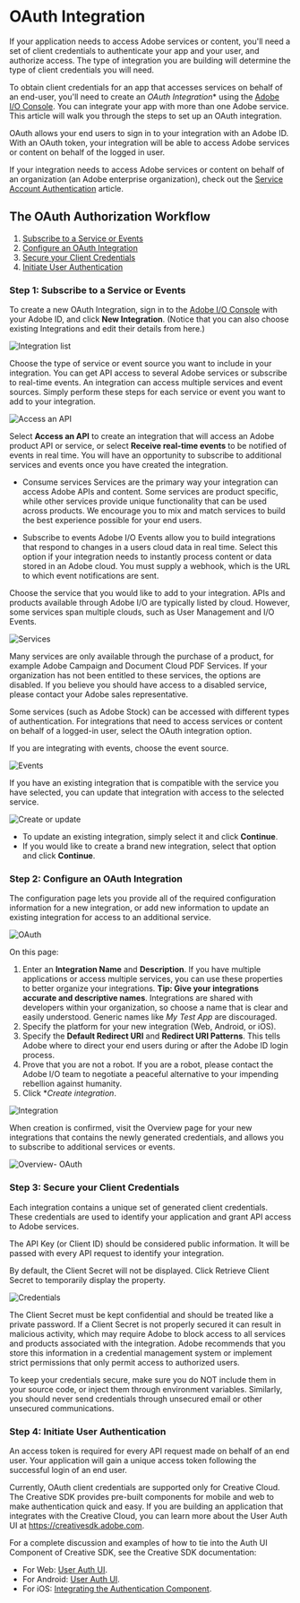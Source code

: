 # OAuth Integration

If your application needs to access Adobe services or content, you'll need a set of client credentials to authenticate your app and your user, and authorize access. The type of integration you are building will determine the type of client credentials you will need.

To obtain client credentials for an app that accesses services on behalf of an end-user, you'll need to create an *OAuth Integration** using the [Adobe I/O Console](https://console.adobe.io/). You can integrate your app with more than one Adobe service. This article will walk you through the steps to set up an OAuth integration.

OAuth allows your end users to sign in to your integration with an Adobe ID. With an OAuth token, your integration will be able to access Adobe services or content on behalf of the logged in user.

If your integration needs to access Adobe services or content on behalf of an organization (an Adobe enterprise organization), check out the [Service Account Authentication](https://www.adobe.io/apis/cloudplatform/console/authentication/jwt_workflow.html) article.

## The OAuth Authorization Workflow

1. [Subscribe to a Service or Events](/#step-1-subscribe-to-a-service-or-events)
1. [Configure an OAuth Integration](/#step-2-configure-an-oauth-integration)
1. [Secure your Client Credentials](/#step-3-secure-your-client-credentials)
1. [Initiate User Authentication](/#step-4-initiate-user-authentication)

### Step 1: Subscribe to a Service or Events

To create a new OAuth Integration, sign in to the [Adobe I/O Console](https://console.adobe.io/) with your Adobe ID, and click **New Integration**. (Notice that you can also choose existing Integrations and edit their details from here.)

![Integration list](./img/1496166741030.png)

Choose the type of service or event source you want to include in your integration. You can get API access to several Adobe services or subscribe to real-time events. An integration can access multiple services and event sources. Simply perform these steps for each service or event you want to add to your integration.

![Access an API](./img/1496166757286.png)

Select **Access an API** to create an integration that will access an Adobe product API or service, or select **Receive real-time events** to be notified of events in real time. You will have an opportunity to subscribe to additional services and events once you have created the integration.

* Consume services
Services are the primary way your integration can access Adobe APIs and content. Some services are product specific, while other services provide unique functionality that can be used across products. We encourage you to mix and match services to build the best experience possible for your end users.

* Subscribe to events
Adobe I/O Events allow you to build integrations that respond to changes in a users cloud data in real time. Select this option if your integration needs to instantly process content or data stored in an Adobe cloud. You must supply a webhook, which is the URL to which event notifications are sent.

Choose the service that you would like to add to your integration. APIs and products available through Adobe I/O are typically listed by cloud. However, some services span multiple clouds, such as User Management and I/O Events.

![Services](./img/1496166764261.png)

Many services are only available through the purchase of a product, for example Adobe Campaign and Document Cloud PDF Services. If your organization has not been entitled to these services, the options are disabled. If you believe you should have access to a disabled service, please contact your Adobe sales representative.

Some services (such as Adobe Stock) can be accessed with different types of authentication. For integrations that need to access services or content on behalf of a logged-in user, select the OAuth integration option.

If you are integrating with events, choose the event source.

![Events](./img/1496166775217.png)

If you have an existing integration that is compatible with the service you have selected, you can update that integration with access to the selected service.

![Create or update](./img/1496166789898.png)

* To update an existing integration, simply select it and click **Continue**.
* If you would like to create a brand new integration, select that option and click **Continue**.

### Step 2: Configure an OAuth Integration

The configuration page lets you provide all of the required configuration information for a new integration, or add new information to update an existing integration for access to an additional service.

![OAuth](./img/1496166810530.png)

On this page:

1. Enter an **Integration Name** and **Description**. If you have multiple applications or access multiple services, you can use these properties to better organize your integrations. **Tip: Give your integrations accurate and descriptive names**. Integrations are shared with developers within your organization, so choose a name that is clear and easily understood. Generic names like _My Test App_ are discouraged.
1. Specify the platform for your new integration (Web, Android, or iOS).
1. Specify the **Default Redirect URI** and **Redirect URI Patterns**. This tells Adobe where to direct your end users during or after the Adobe ID login process.
1. Prove that you are not a robot. If you are a robot, please contact the Adobe I/O team to negotiate a peaceful alternative to your impending rebellion against humanity.
1. Click **Create integration*.

![Integration](./img/1496167459947.png)

When creation is confirmed, visit the Overview page for your new integrations that contains the newly generated credentials, and allows you to subscribe to additional services or events.

![Overview- OAuth](./img/1496166924157.png)

### Step 3: Secure your Client Credentials

Each integration contains a unique set of generated client credentials. These credentials are used to identify your application and grant API access to Adobe services.

The API Key (or Client ID) should be considered public information. It will be passed with every API request to identify your integration.

By default, the Client Secret will not be displayed. Click Retrieve Client Secret to temporarily display the property.

![Credentials](./img/1496166970768.png)

The Client Secret must be kept confidential and should be treated like a private password. If a Client Secret is not properly secured it can result in malicious activity, which may require Adobe to block access to all services and products associated with the integration. Adobe recommends that you store this information in a credential management system or implement strict permissions that only permit access to authorized users.

To keep your credentials secure, make sure you do NOT include them in your source code, or inject them through environment variables. Similarly, you should never send credentials through unsecured email or other unsecured communications.

### Step 4: Initiate User Authentication

An access token is required for every API request made on behalf of an end user. Your application will gain a unique access token following the successful login of an end user.

Currently, OAuth client credentials are supported only for Creative Cloud. The Creative SDK provides pre-built components for mobile and web to make authentication quick and easy. If you are building an application that integrates with the Creative Cloud, you can learn more about the User Auth UI at https://creativesdk.adobe.com.

For a complete discussion and examples of how to tie into the Auth UI Component of Creative SDK, see the Creative SDK documentation:

* For Web: [User Auth UI](https://creativesdk.adobe.com/docs/web/#/articles/userauthui/index.html).
* For Android: [User Auth UI](https://creativesdk.adobe.com/docs/android/#/articles/userauth/index.html).
* For iOS: [Integrating the Authentication Component](https://creativesdk.adobe.com/docs/ios/#/articles/gettingstarted/index.html#integrating_auth).
